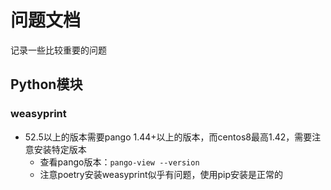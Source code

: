 # 问题文档

记录一些比较重要的问题

## Python模块

### weasyprint

- 52.5以上的版本需要pango 1.44+以上的版本，而centos8最高1.42，需要注意安装特定版本
    - 查看pango版本：`pango-view --version`
    - 注意poetry安装weasyprint似乎有问题，使用pip安装是正常的
